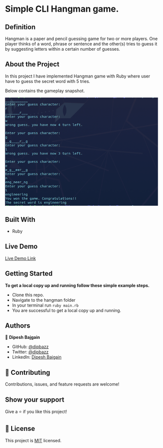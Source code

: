 # Simple CLI Hangman game.

## Definition

Hangman is a paper and pencil guessing game for two or more players. One player thinks of a word, phrase or sentence and the other(s) tries to guess it by suggesting letters within a certain number of guesses.

## About the Project

In this project I have implemented Hangman game with Ruby where user have to guess the secret word with 5 tries.

Below contains the gameplay snapshot.

![Game playing screenshot](./img/snapshot.png)

## Built With

- Ruby

## Live Demo

[Live Demo Link](https://repl.it/@dipbazz/hangman#hangman.rb)


## Getting Started

**To get a local copy up and running follow these simple example steps.**

   - Clone this repo.
   - Navigate to the hangman folder
   - In your terminal run `ruby main.rb`
   - You are successful to get a local copy up and running.


## Authors

👤 **Dipesh Bajgain**

- GitHub: [@dipbazz](https://github.com/dipbazz)
- Twitter: [@dipbazz](https://twitter.com/dipbazz)
- LinkedIn: [Dipesh Bajgain](https://www.linkedin.com/in/dipbazz/)


## 🤝 Contributing

Contributions, issues, and feature requests are welcome!

## Show your support

Give a ⭐️ if you like this project!

## 📝 License

This project is [MIT](./LICENSE) licensed.
